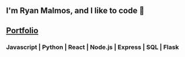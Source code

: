 ## I'm Ryan Malmos, and I like to code 👋

## [Portfolio](https://rmpasta.github.io/RMPortfolio/)

### Javascript | Python | React | Node.js | Express | SQL | Flask
